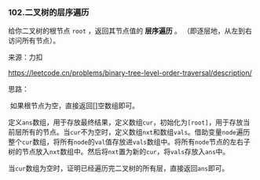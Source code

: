 ### 102.二叉树的层序遍历

给你二叉树的根节点 `root` ，返回其节点值的 **层序遍历** 。 （即逐层地，从左到右访问所有节点）。

来源：力扣

https://leetcode.cn/problems/binary-tree-level-order-traversal/description/



思路：

​		如果根节点为空，直接返回[]空数组即可。

​		定义`ans`数组，用于存放最终结果，定义数组`cur`，初始化为`[root]`，用于存放当前层所有的节点。当`cur`不为空时，定义数组`nxt`和数组`vals`。借助变量`node`遍历整个`cur`数组，将所有`node`的`val`值存放进`vals`数组中。将所有`node`节点的左右子树的节点放入`nxt`数组中。然后将`nxt`置为新的`cur`，将`vals`存放入`ans`中。

​	当`cur`数组为空时，证明已经遍历完二叉树的所有层，直接返回`ans`即可。